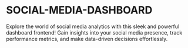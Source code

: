 # SOCIAL-MEDIA-DASHBOARD
Explore the world of social media analytics with this sleek and powerful dashboard frontend! Gain insights into your social media presence, track performance metrics, and make data-driven decisions effortlessly.
